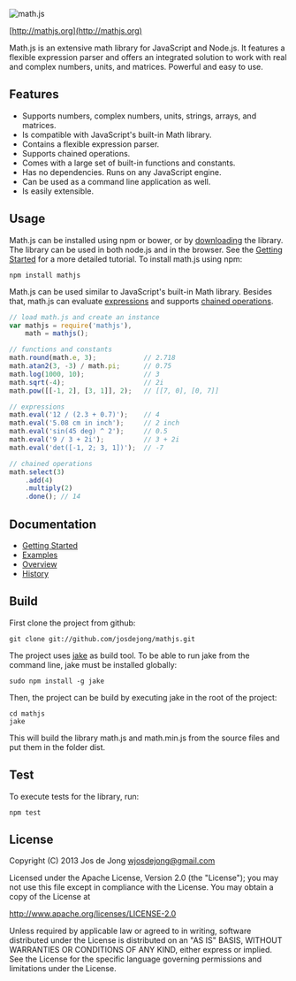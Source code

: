 ![math.js](https://raw.github.com/josdejong/mathjs/master/img/mathjs.png)

[http://mathjs.org](http://mathjs.org)

Math.js is an extensive math library for JavaScript and Node.js.
It features a flexible expression parser and offers an integrated solution
to work with real and complex numbers, units, and matrices.
Powerful and easy to use.


## Features

- Supports numbers, complex numbers, units, strings, arrays, and matrices.
- Is compatible with JavaScript's built-in Math library.
- Contains a flexible expression parser.
- Supports chained operations.
- Comes with a large set of built-in functions and constants.
- Has no dependencies. Runs on any JavaScript engine.
- Can be used as a command line application as well.
- Is easily extensible.


## Usage

Math.js can be installed using npm or bower, or by [downloading](http://mathjs.org/#install_or_download) the library.
The library can be used in both node.js and in the browser.
See the [Getting Started](https://github.com/josdejong/mathjs/blob/master/docs/getting_started.md) for a more detailed tutorial. To install math.js using npm:

    npm install mathjs

Math.js can be used similar to JavaScript's built-in Math library. Besides that,
math.js can evaluate
[expressions](https://github.com/josdejong/mathjs/blob/master/docs/expressions.md)
and supports
[chained operations](https://github.com/josdejong/mathjs/blob/master/docs/chained_operations.md).

```js
// load math.js and create an instance
var mathjs = require('mathjs'),
    math = mathjs();

// functions and constants
math.round(math.e, 3);            // 2.718
math.atan2(3, -3) / math.pi;      // 0.75
math.log(1000, 10);               // 3
math.sqrt(-4);                    // 2i
math.pow([[-1, 2], [3, 1]], 2);   // [[7, 0], [0, 7]]

// expressions
math.eval('12 / (2.3 + 0.7)');    // 4
math.eval('5.08 cm in inch');     // 2 inch
math.eval('sin(45 deg) ^ 2');     // 0.5
math.eval('9 / 3 + 2i');          // 3 + 2i
math.eval('det([-1, 2; 3, 1])');  // -7

// chained operations
math.select(3)
    .add(4)
    .multiply(2)
    .done(); // 14
```


## Documentation

- [Getting Started](https://github.com/josdejong/mathjs/blob/master/docs/getting_started.md)
- [Examples](https://github.com/josdejong/mathjs/tree/master/examples/)
- [Overview](https://github.com/josdejong/mathjs/blob/master/docs/index.md)
- [History](https://github.com/josdejong/mathjs/blob/master/HISTORY.md)


## Build

First clone the project from github:

    git clone git://github.com/josdejong/mathjs.git

The project uses [jake](https://github.com/mde/jake) as build tool.
To be able to run jake from the command line, jake must be installed globally:

    sudo npm install -g jake

Then, the project can be build by executing jake in the root of the project:

    cd mathjs
    jake

This will build the library math.js and math.min.js from the source files and
put them in the folder dist.


## Test

To execute tests for the library, run:

    npm test


## License

Copyright (C) 2013 Jos de Jong <wjosdejong@gmail.com>

Licensed under the Apache License, Version 2.0 (the "License");
you may not use this file except in compliance with the License.
You may obtain a copy of the License at

   http://www.apache.org/licenses/LICENSE-2.0

Unless required by applicable law or agreed to in writing, software
distributed under the License is distributed on an "AS IS" BASIS,
WITHOUT WARRANTIES OR CONDITIONS OF ANY KIND, either express or implied.
See the License for the specific language governing permissions and
limitations under the License.